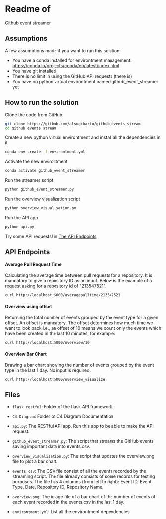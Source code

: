 # Readme of 

Github event streamer

## Assumptions
A few assumptions made if you want to run this solution:
- You have a conda installed for environtment management: https://conda.io/projects/conda/en/latest/index.html
- You have git installed
- There is no limit in using the GitHub API requests (there is)
- You have no python virtual environtment named github_event_streamer yet

## How to run the solution

Clone the code from GitHub:
```bash
git clone https://github.com/alsugiharto/github_events_stream
cd github_events_stream
```

Create a new python virtual environtment and install all the dependencies in it
```bash
conda env create -f environtment.yml
```

Activate the new environtment
```bash
conda activate github_event_streamer
```

Run the streamer script
```bash
python github_event_streamer.py
```

Run the overview visualization script
```bash
python overview_visualisation.py
```

Run the API app
```bash
python api.py
```

Try some API requests! in [The API Endpoints](#the-api-endpoints)

## API Endpoints

#### Average Pull Request Time
Calculating the average time between pull requests for a repository. It is mandatory to give a repository ID as an input. Below is the example of a request asking for a repository id of "213547521". 
```bash
curl http://localhost:5000/averagepulltime/213547521
```

#### Overview using offset
Returning the total number of events grouped by the event type for a given offset. An offset is mandatory. The offset determines how much time we want to look back i.e., an offset of 10 means we count only the events which have been created in the last 10 minutes, for example:
```bash
curl http://localhost:5000/overview/10
```
        
#### Overview Bar Chart
Drawing a bar chart showing the number of events grouped by the event type in the last 1 day. No input is required.
```bash
curl http://localhost:5000/overview_visualize
```

## Files

- `flask_restful`: Folder of the flask API framework.

- `C4 Diagram`: Folder of C4 Diagram Documentation

- `api.py`: The RESTful API app. Run this app to be able to make the API request.
 
- `github_event_streamer.py`: The script that streams the GitHub events saving important data into events.csv.
 
- `overview_visualisation.py`: The script that updates the overview.png file to plot a bar chart.
 
- `events.csv`: The CSV file consist of all the events recorded by the streaming script. The file already consists of some records for testing purposes. The file has 4 columns (from left to right): Event ID, Event Type, Date, Repository ID, Repository Name.

- `overview.png`: The image file of a bar chart of the number of events of each event recorded in the events.csv in the last 1 day.

- `environtment.yml`: List all the environtment dependencies
